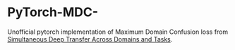 # PyTorch-MDC-
Unofficial pytorch implementation of Maximum Domain Confusion loss from [Simultaneous Deep Transfer Across Domains and Tasks](https://arxiv.org/abs/1510.02192).
